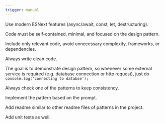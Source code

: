 ```yaml
---
trigger: manual
---
```


Use modern ESNext features (async/await, const, let, destructuring).

Code must be self-contained, minimal, and focused on the design pattern.

Include only relevant code, avoid unnecessary complexity, frameworks, or dependencies.

Always write clean code.

The goal is to demonstrate design pattern, so whenever some external service is required (e.g. database connection or http request), just do `console.log('connecting to databse');`

Always check one of the patterns to keep consistency.

Implement the pattern based on the prompt.

Add readme similar to other readme files of patterns in the project.

Add unit tests as well.
